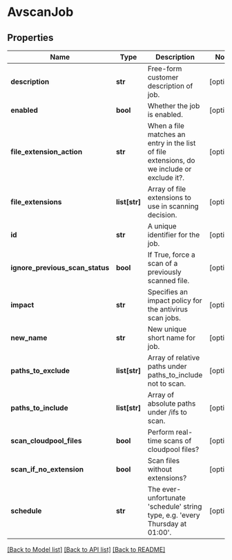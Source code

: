 # AvscanJob

## Properties
Name | Type | Description | Notes
------------ | ------------- | ------------- | -------------
**description** | **str** | Free-form customer description of job. | [optional] 
**enabled** | **bool** | Whether the job is enabled. | [optional] 
**file_extension_action** | **str** | When a file matches an entry in the list of file extensions, do we include or exclude it?. | [optional] 
**file_extensions** | **list[str]** | Array of file extensions to use in scanning decision. | [optional] 
**id** | **str** | A unique identifier for the job. | [optional] 
**ignore_previous_scan_status** | **bool** | If True, force a scan of a previously scanned file. | [optional] 
**impact** | **str** | Specifies an impact policy for the antivirus scan jobs. | [optional] 
**new_name** | **str** | New unique short name for job. | [optional] 
**paths_to_exclude** | **list[str]** | Array of relative paths under paths_to_include not to scan. | [optional] 
**paths_to_include** | **list[str]** | Array of absolute paths under /ifs to scan. | [optional] 
**scan_cloudpool_files** | **bool** | Perform real-time scans of cloudpool files? | [optional] 
**scan_if_no_extension** | **bool** | Scan files without extensions? | [optional] 
**schedule** | **str** | The ever-unfortunate &#39;schedule&#39; string type, e.g. &#39;every Thursday at 01:00&#39;. | [optional] 

[[Back to Model list]](../README.md#documentation-for-models) [[Back to API list]](../README.md#documentation-for-api-endpoints) [[Back to README]](../README.md)


